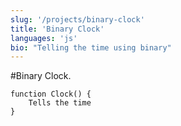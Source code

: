 ```yaml
---
slug: '/projects/binary-clock'
title: 'Binary Clock'
languages: 'js'
bio: "Telling the time using binary"
---
```

#Binary Clock<span>.</span>

```
function Clock() {
    Tells the time
}
```